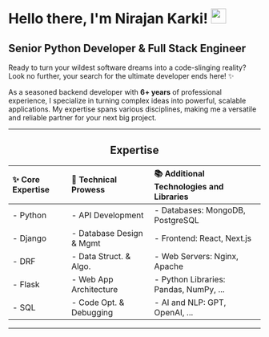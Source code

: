 # Hello there, I'm Nirajan Karki! <img src="https://raw.githubusercontent.com/MartinHeinz/MartinHeinz/master/wave.gif" width="30px">

## Senior Python Developer & Full Stack Engineer

Ready to turn your wildest software dreams into a code-slinging reality? Look no further, your search for the ultimate developer ends here! ✨

As a seasoned backend developer with **6+ years** of professional experience, I specialize in turning complex ideas into powerful, scalable applications. My expertise spans various disciplines, making me a versatile and reliable partner for your next big project.

---

<h2 align="center">Expertise</h2>

| **✨ Core Expertise** | **🔧 Technical Prowess** | **📚 Additional Technologies and Libraries** |
| :-------------------- | :----------------------- | :------------------------------------------ |
| - Python              | - API Development        | - Databases: MongoDB, PostgreSQL           |
| - Django              | - Database Design & Mgmt | - Frontend: React, Next.js                 |
| - DRF                 | - Data Struct. & Algo.   | - Web Servers: Nginx, Apache              |
| - Flask               | - Web App Architecture   | - Python Libraries: Pandas, NumPy, ...       |
| - SQL                 | - Code Opt. & Debugging  | - AI and NLP: GPT, OpenAI, ...              |

---
